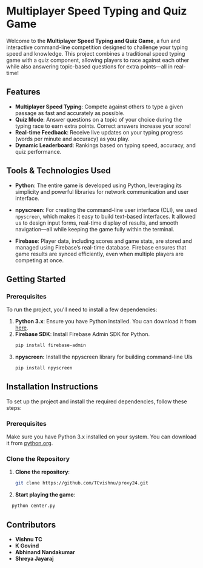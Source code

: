# Multiplayer Speed Typing and Quiz Game

Welcome to the **Multiplayer Speed Typing and Quiz Game**, a fun and interactive command-line competition designed to challenge your typing speed and knowledge. This project combines a traditional speed typing game with a quiz component, allowing players to race against each other while also answering topic-based questions for extra points—all in real-time!

## Features

- **Multiplayer Speed Typing**: Compete against others to type a given passage as fast and accurately as possible.
- **Quiz Mode**: Answer questions on a topic of your choice during the typing race to earn extra points. Correct answers increase your score!
- **Real-time Feedback**: Receive live updates on your typing progress (words per minute and accuracy) as you play.
- **Dynamic Leaderboard**: Rankings based on typing speed, accuracy, and quiz performance.

## Tools & Technologies Used

- **Python**: The entire game is developed using Python, leveraging its simplicity and powerful libraries for network communication and user interface.
  
- **npyscreen**: For creating the command-line user interface (CLI), we used `npyscreen`, which makes it easy to build text-based interfaces. It allowed us to design input forms, real-time display of results, and smooth navigation—all while keeping the game fully within the terminal.

- **Firebase**: Player data, including scores and game stats, are stored and managed using Firebase’s real-time database. Firebase ensures that game results are synced efficiently, even when multiple players are competing at once.

## Getting Started

### Prerequisites

To run the project, you'll need to install a few dependencies:

1. **Python 3.x**: Ensure you have Python installed. You can download it from [here](https://www.python.org/downloads/).
2. **Firebase SDK**: Install Firebase Admin SDK for Python.
   ```bash
   pip install firebase-admin
3. **npyscreen:** Install the npyscreen library for building command-line UIs
   ```bash
   pip install npyscreen

## Installation Instructions

To set up the project and install the required dependencies, follow these steps:

### Prerequisites

Make sure you have Python 3.x installed on your system. You can download it from [python.org](https://www.python.org/downloads/).

### Clone the Repository

1. **Clone the repository**:
   ```bash
   git clone https://github.com/TCvishnu/proxy24.git

2. **Start playing the game**:
  ```bash
    python center.py
```

## Contributors

- **Vishnu TC**
- **K Govind**
- **Abhinand Nandakumar**
- **Shreya Jayaraj**


